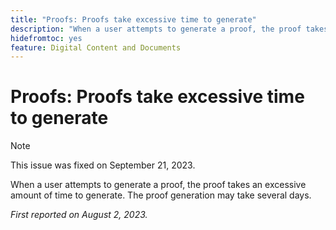 ```yaml
---
title: "Proofs: Proofs take excessive time to generate"
description: "When a user attempts to generate a proof, the proof takes an excessive amount of time to generate. The proof generation may take several days."
hidefromtoc: yes
feature: Digital Content and Documents
---
```


# Proofs: Proofs take excessive time to generate

>[!NOTE]
>
>This issue was fixed on September 21, 2023.

When a user attempts to generate a proof, the proof takes an excessive amount of time to generate. The proof generation may take several days.

_First reported on August 2, 2023._
